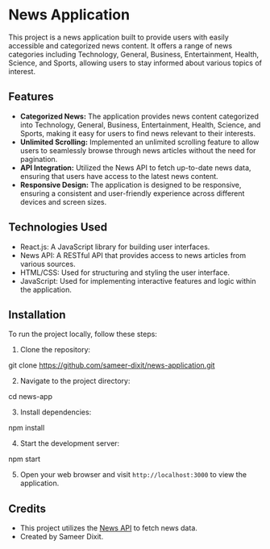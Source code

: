 # News Application

This project is a news application built to provide users with easily accessible and categorized news content. It offers a range of news categories including Technology, General, Business, Entertainment, Health, Science, and Sports, allowing users to stay informed about various topics of interest.

## Features

- **Categorized News:** The application provides news content categorized into Technology, General, Business, Entertainment, Health, Science, and Sports, making it easy for users to find news relevant to their interests.
- **Unlimited Scrolling:** Implemented an unlimited scrolling feature to allow users to seamlessly browse through news articles without the need for pagination.
- **API Integration:** Utilized the News API to fetch up-to-date news data, ensuring that users have access to the latest news content.
- **Responsive Design:** The application is designed to be responsive, ensuring a consistent and user-friendly experience across different devices and screen sizes.

## Technologies Used

- React.js: A JavaScript library for building user interfaces.
- News API: A RESTful API that provides access to news articles from various sources.
- HTML/CSS: Used for structuring and styling the user interface.
- JavaScript: Used for implementing interactive features and logic within the application.

## Installation

To run the project locally, follow these steps:

1. Clone the repository:

git clone https://github.com/sameer-dixit/news-application.git


2. Navigate to the project directory:

cd news-app

3. Install dependencies:

npm install

4. Start the development server:

npm start


5. Open your web browser and visit `http://localhost:3000` to view the application.

## Credits

- This project utilizes the [News API](https://newsapi.org/) to fetch news data.
- Created by Sameer Dixit.
